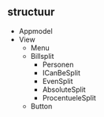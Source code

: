 structuur
-----------
 - Appmodel
 - View
   - Menu
   - Billsplit
     - Personen
     - ICanBeSplit
     - EvenSplit
     - AbsoluteSplit
     - ProcentueleSplit
   - Button
